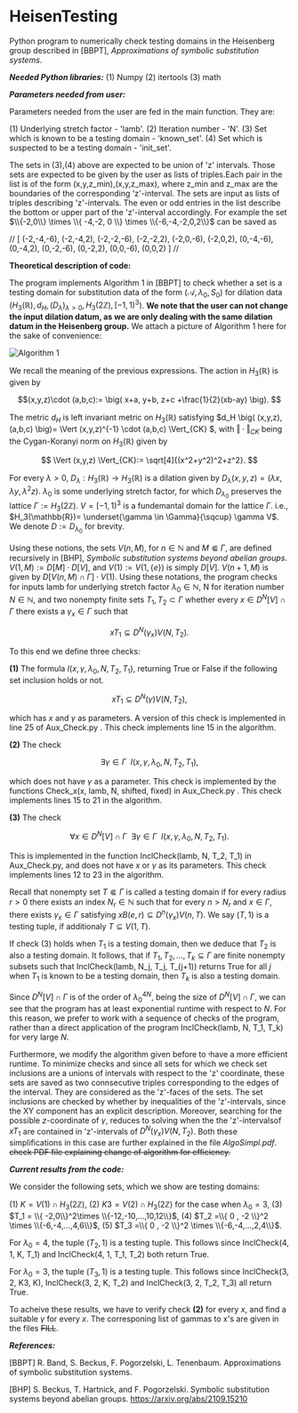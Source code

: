 # HeisenTesting
Python program to numerically check testing domains in the Heisenberg group described in [BBPT], _Approximations of symbolic substitution systems_.

_**Needed Python libraries:**_
(1) Numpy
(2) itertools
(3) math


_**Parameters needed from user:**_

Parameters needed from the user are fed in the main function. They are:

(1) Underlying stretch factor - 'lamb'.
(2) Iteration number - 'N'.
(3) Set which is known to be a testing domain - 'known_set'.
(4) Set which is suspected to be a testing domain - 'init_set'.

The sets in (3),(4) above are expected to be union of 'z' intervals. Those sets are expected to be given by the user as lists of triples.Each pair in the list is of the form (x,y,z_min),(x,y,z_max), where z_min and z_max are the boundaries of the corresponding 'z'-interval.
The sets are input as lists of triples describing 'z'-intervals. The even or odd entries in the list describe the bottom or upper part of the 'z'-interval accordingly. For example the set $\\{-2,0\\} \times \\{ -4,-2, 0 \\} \times \\{-6,-4,-2,0,2\\}$ can be saved as

// 
[ (-2,-4,-6), (-2,-4,2), (-2,-2,-6), (-2,-2,2), (-2,0,-6), (-2,0,2), (0,-4,-6), (0,-4,2), (0,-2,-6), (0,-2,2), (0,0,-6), (0,0,2)  ]
 //


**Theoretical description of code:**

The program implements Algorithm 1 in [BBPT] to check whether a set is a testing domain for substitution data of the form $\big( \mathcal{A}, \lambda_0, S_0 \big)$ for dilation data $\Big( H_3(\mathbb{R}), d_H, (D_\lambda)_{\lambda>0}, H_3(2\mathbb{Z}), [-1,1)^3  \Big)$. **We note that the user can not change the input dilation datum, as we are only dealing with the same dilation datum in the Heisenberg group.** 
We attach a picture of Algorithm 1 here for the sake of convenience:

![Algorithm 1](https://github.com/tenen25/HeisenTesting/assets/75997072/4ffe97ad-bd8c-41ed-a627-912194068b05)

We recall the meaning of the previous expressions. The action in $H_3(\mathbb{R})$ is given by


$$(x,y,z)\cdot (a,b,c):= \big( x+a, y+b, z+c +\frac{1}{2}(xb-ay) \big). $$

The metric $d_H$ is left invariant metric on $H_3(\mathbb{R})$ satisfying $d_H \big( (x,y,z), (a,b,c)  \big)= \Vert (x,y,z)^{-1} \cdot (a,b,c)  \Vert_{CK} $, with $\Vert \cdot \Vert_{CK}$ being the Cygan-Koranyi norm on $H_3(\mathbb{R})$ given by 

$$ \Vert (x,y,z) \Vert_{CK}:= \sqrt[4]{(x^2+y^2)^2+z^2}. $$

For every $\lambda>0$, $D_\lambda: H_3(\mathbb{R}) \to H_3(\mathbb{R})$ is a dilation given by $D_\lambda(x,y,z)=\big( \lambda x, \lambda y, \lambda^2 z \big)$. $\lambda_0$ is some underlying stretch factor, for which $D_{\lambda_0}$ preserves the lattice $\Gamma:= H_3(2\mathbb{Z})$. $V=[-1,1)^3$ is a fundemantal domain for the lattice $\Gamma$. i.e., $H_3(\mathbb{R})= \underset{\gamma \in \Gamma}{\sqcup} \gamma V$. We denote $D:=D_{\lambda_0}$ for brevity. 

Using these notions, the sets $V(n,M)$, for $n\in \mathbb{N}$ and $M\Subset \Gamma$, are defined recursively in [BHP], _Symbolic substitution systems beyond abelian groups_. $V(1,M):= D[M]\cdot D[V]$, and $V(1):=V(1,\{e\})$ is simply $D[V]$. $V(n+1,M)$ is given by $D[V(n,M)\cap \Gamma]\cdot V(1)$. 
Using these notations, the program checks for inputs lamb for underlying stretch factor $\lambda_0\in \mathbb{N}$, N for iteration number $N\in \mathbb{N}$, and two nonempty finite sets $T_1,T_2\subset \Gamma$ whether every $x\in D^N[V]\cap \Gamma$ there exists a $\gamma_x \in \Gamma$ such that

$$ xT_1 \subseteq D^N(\gamma_x) V(N,T_2). $$

To this end we define three checks:

**(1)** The formula $I(x, \gamma, \lambda_0, N, T_2, T_1)$, returning True or False if the following set inclusion holds or not.

$$ xT_1 \subseteq D^N(\gamma) V(N,T_2), $$

which has $x$ and $\gamma$ as parameters. A version of this check is implemented in line 25 of Aux_Check.py . This check implements line 15 in the algorithm.

**(2)** The check

$$ \exists \gamma\in \Gamma \enspace I(x, \gamma, \lambda_0, N, T_2, T_1) , $$

which does not have $\gamma$ as a parameter. This check is implemented by the functions Check_x(x, lamb, N, shifted, fixed) in  Aux_Check.py . This check implements lines 15 to 21 in the algorithm.

**(3)** The check

$$  \forall x\in D^N[V]\cap \Gamma \enspace \exists \gamma\in \Gamma \enspace  I(x, \gamma, \lambda_0, N, T_2, T_1). $$

This is implemented in the function InclCheck(lamb, N, T_2, T_1)  in Aux_Check.py, and does not have $x$ or $\gamma$ as its parameters. This check implements lines 12 to 23 in the algorithm.

Recall that nonempty set $T\Subset \Gamma$ is called  a testing domain if for every radius $r>0$ there exists an index $N_r\in \mathbb{N}$ such that for every $n>N_r$ and $x\in \Gamma$, there exists $\gamma_x\in \Gamma$ satisfying $x B(e,r) \subseteq D^n(\gamma_x) V(n,T)$. We say $(T,1)$ is a testing tuple, if additionaly $T\subseteq V(1,T)$.

If check (3) holds when  $T_1$ is a testing domain, then we deduce that $T_2$ is also a testing domain. It follows, that if $T_1,T_2,...,T_k \subseteq \Gamma$ are finite nonempty subsets such that InclCheck(lamb, N_j, T_j, T_(j+1)) returns True for all $j$ when $T_1$ is known to be a testing domain, then $T_k$ is also a testing domain. 

Since $D^N[V]\cap \Gamma$ is of the order of $\lambda_0^{4N}$, being the size of $D^N[V]\cap \Gamma$, we can see that the program has at least exponential runtime with respect to $N$. For this reason, we prefer to work with a sequence of checks of the program, rather than a direct application of the program InclCheck(lamb, N, T_1, T_k) for very large $N$.

Furthermore, we modify the algorithm given before to יhave a more efficient runtime.
To minimize checks and since all sets for which we check set inclusions are a unions of intervals with respect to the 'z' coordinate, these sets are saved as  two connsecutive triples corresponding to the edges of the interval. They are considered as the 'z'-faces of the sets. The set inclusions are checked by whether by inequalities of the 'z'-intervals, since the XY component has an explicit description. Moreover, searching for the possible $z$-coordinate of $\gamma$, reduces to solving when the the 'z'-intervalsof $xT_1$ are contained in 'z'-intervals of $D^N(\gamma_x) V(N,T_2)$. Both these simplifications in this case are further explained in the file _AlgoSimpl.pdf_.  ~~check PDF file explaining change of algorithm for efficiency.~~


_**Current results from the code:**_

We consider the following sets, which we show are testing domains: 

(1) $K = V(1)\cap H_3(2\mathbb{Z})$, 
(2) $K3 = V(2)\cap H_3(2\mathbb{Z})$ for the case when $\lambda_0=3$, 
(3) $T_1 = \\{ -2,0\\}^2\times \\{-12,-10,...,10,12\\}$, 
(4) $T_2 =\\{ 0 , -2 \\}^2 \times \\{-6,-4,...,4,6\\}$, 
(5) $T_3 =\\{ 0 , -2 \\}^2 \times \\{-6,-4,...,2,4\\}$.

For $\lambda_0=4$, the tuple $\big( T_2 ,1\big)$ is a testing tuple. This follows since InclCheck(4, 1, K, T_1) and InclCheck(4, 1, T_1, T_2) both return True.

For $\lambda_0=3$, the tuple $\big( T_3 ,1\big)$ is a testing tuple. This follows since InclCheck(3, 2, K3, K), InclCheck(3, 2, K, T_2) and InclCheck(3, 2, T_2, T_3)  all return True.

To acheive these results, we have to verify check **(2)** for every $x$, and find a suitable $\gamma$ for every $x$. The corresponing list of gammas to x's are given in the files ~~FILL~~.

_**References:**_

[BBPT] R. Band, S. Beckus, F. Pogorzelski, L. Tenenbaum. Approximations of symbolic substitution systems. 

[BHP] S. Beckus, T. Hartnick, and F. Pogorzelski. Symbolic substitution systems beyond abelian groups. https://arxiv.org/abs/2109.15210



